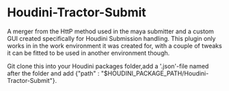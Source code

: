 # Houdini-Tractor-Submit

A merger from the HttP method used in the maya submitter and a custom GUI created specifically for Houdini Submission handling.
This plugin only works in in the work environment it was created for, with a couple of tweaks it can be fitted to be used in another environment though.

Git clone this into your Houdini packages folder,add a '.json'-file named after the folder and add {"path" : "$HOUDINI_PACKAGE_PATH/Houdini-Tractor-Submit"}.
